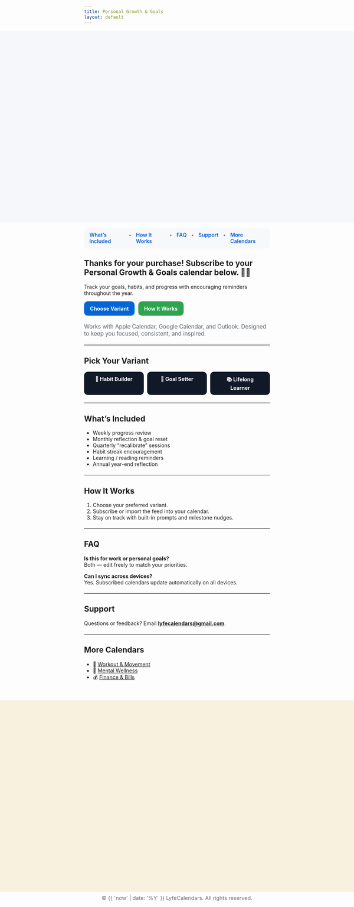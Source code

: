 ```yaml
---
title: Personal Growth & Goals
layout: default
---
```


<style>
.page-header{display:none!important;}
.hero-bleed{width:100vw;height:clamp(220px,38vh,520px);position:relative;left:50%;margin-left:-50vw;margin-right:-50vw;background:url('{{ "/purchase-hero.png?v=410" | relative_url }}') center top/contain no-repeat #f5f7fa;}
.footer-bleed{width:100vw;height:clamp(220px,38vh,520px);position:relative;left:50%;margin-left:-50vw;margin-right:-50vw;margin-top:3rem;background:#F8F1DE url('{{ "/purchase-footer.png?v=410" | relative_url }}') center bottom/contain no-repeat;}
.lc-nav{display:flex;gap:.75rem;justify-content:center;background:#f6f8fa;padding:.6rem .9rem;border-radius:10px;margin:1rem auto 1.25rem;width:fit-content;box-shadow:0 1px 0 rgba(0,0,0,.04);}
.lc-nav a{text-decoration:none;font-weight:600;color:#0b5bd3;}
.lc-nav a:hover{text-decoration:underline;}
.lc-nav span{opacity:.5}
.lc-btns{display:flex;gap:.6rem;flex-wrap:wrap;margin:.9rem 0 1.25rem;}
.lc-btn{display:inline-block;padding:.7rem 1rem;border-radius:10px;background:#2ea44f;color:#fff !important;font-weight:700;text-decoration:none;}
.lc-btn.secondary{background:#0366d6;}
.variant-grid{display:grid;grid-template-columns:repeat(3,minmax(160px,1fr));gap:.6rem;}
.variant-btn{display:block;text-align:center;padding:.7rem 1rem;border-radius:10px;background:#111827;color:#fff;font-weight:700;text-decoration:none;}
.variant-btn:hover{filter:brightness(1.08);}
.lc-meta{color:#586069;font-size:.95rem;}
hr.lite{border:0;border-top:1px solid #eaecef;margin:1.25rem 0;}
@media(max-width:720px){.variant-grid{grid-template-columns:1fr;}}
</style>

<div class="hero-bleed"></div>

<div class="lc-nav">
  <a href="#whats-included">What’s Included</a><span>•</span>
  <a href="#how-it-works">How It Works</a><span>•</span>
  <a href="#faq">FAQ</a><span>•</span>
  <a href="#support">Support</a><span>•</span>
  <a href="#more-calendars">More Calendars</a>
</div>

## Thanks for your purchase! Subscribe to your Personal Growth & Goals calendar below. 🧍‍♀️  
Track your goals, habits, and progress with encouraging reminders throughout the year.

<div class="lc-btns">
  <a class="lc-btn secondary" href="#variants">Choose Variant</a>
  <a class="lc-btn" href="#how-it-works">How It Works</a>
</div>

<div class="lc-meta">
Works with Apple Calendar, Google Calendar, and Outlook. Designed to keep you focused, consistent, and inspired.
</div>

<hr class="lite" />

## <a id="variants"></a>Pick Your Variant
<div class="variant-grid">
  <a class="variant-btn" href="/Growth_Habits.ics">🌱 Habit Builder</a>
  <a class="variant-btn" href="/Growth_Goals.ics">🚀 Goal Setter</a>
  <a class="variant-btn" href="/Growth_Learning.ics">📚 Lifelong Learner</a>
</div>

<hr class="lite" />

## <a id="whats-included"></a>What’s Included
- Weekly progress review  
- Monthly reflection & goal reset  
- Quarterly “recalibrate” sessions  
- Habit streak encouragement  
- Learning / reading reminders  
- Annual year-end reflection  

<hr class="lite" />

## <a id="how-it-works"></a>How It Works
1. Choose your preferred variant.  
2. Subscribe or import the feed into your calendar.  
3. Stay on track with built-in prompts and milestone nudges.

<hr class="lite" />

## <a id="faq"></a>FAQ
**Is this for work or personal goals?**  
Both — edit freely to match your priorities.  

**Can I sync across devices?**  
Yes. Subscribed calendars update automatically on all devices.

<hr class="lite" />

## <a id="support"></a>Support
Questions or feedback? Email **lyfecalendars@gmail.com**.

<hr class="lite" />

## <a id="more-calendars"></a>More Calendars
- 🧘 [Workout & Movement](/workout)  
- 🧠 [Mental Wellness](/mental)  
- 💰 [Finance & Bills](/finance)

<div class="footer-bleed"></div>
<p style="text-align:center; color:#6a737d; font-size:.9rem; margin-top:.5rem;">
© {{ 'now' | date: '%Y' }} LyfeCalendars. All rights reserved.
</p>
